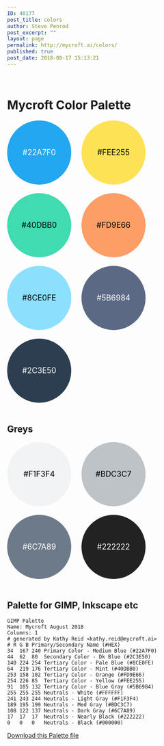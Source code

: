 ```yaml
---
ID: 40177
post_title: colors
author: Steve Penrod
post_excerpt: ""
layout: page
permalink: http://mycroft.ai/colors/
published: true
post_date: 2018-08-17 15:13:21
---
```

&nbsp;
<h1><strong>Mycroft Color Palette</strong></h1>
<div style="background-color: #22a7f0; display: inline-block; width: 150px; height: 150px; border-radius: 50%; font-size: 18px; color: #fff; line-height: 150px; text-align: center; margin: 0 20px 20px 0;">#22A7F0</div>
<div style="background-color: #fee255; display: inline-block; width: 150px; height: 150px; border-radius: 50%; font-size: 18px; color: black; line-height: 150px; text-align: center; margin: 0 20px 20px 0;">#FEE255</div>
<div style="background-color: #40dbb0; display: inline-block; width: 150px; height: 150px; border-radius: 50%; font-size: 18px; color: black; line-height: 150px; text-align: center; margin: 0 20px 20px 0;">#40DBB0</div>
<div style="background-color: #fd9e66; display: inline-block; width: 150px; height: 150px; border-radius: 50%; font-size: 18px; color: black; line-height: 150px; text-align: center; margin: 0 20px 20px 0;">#FD9E66</div>
<div style="background-color: #8ce0fe; display: inline-block; width: 150px; height: 150px; border-radius: 50%; font-size: 18px; color: black; line-height: 150px; text-align: center; margin: 0 20px 20px 0;">#8CE0FE</div>
<div style="background-color: #5b6984; display: inline-block; width: 150px; height: 150px; border-radius: 50%; font-size: 18px; color: #fff; line-height: 150px; text-align: center; margin: 0 20px 20px 0;">#5B6984</div>
<div style="background-color: #2c3e50; display: inline-block; width: 150px; height: 150px; border-radius: 50%; font-size: 18px; color: #fff; line-height: 150px; text-align: center; margin: 0 20px 20px 0;">#2C3E50</div>
&nbsp;
<h2>Greys</h2>
<div style="background-color: #f1f3f4; display: inline-block; width: 150px; height: 150px; border-radius: 50%; font-size: 18px; color: black; line-height: 150px; text-align: center; margin: 0 20px 20px 0;">#F1F3F4</div>
<div style="background-color: #bdc3c7; display: inline-block; width: 150px; height: 150px; border-radius: 50%; font-size: 18px; color: black; line-height: 150px; text-align: center; margin: 0 20px 20px 0;">#BDC3C7</div>
<div style="background-color: #6c7a89; display: inline-block; width: 150px; height: 150px; border-radius: 50%; font-size: 18px; color: #fff; line-height: 150px; text-align: center; margin: 0 20px 20px 0;">#6C7A89</div>
<div style="background-color: #222222; display: inline-block; width: 150px; height: 150px; border-radius: 50%; font-size: 18px; color: #fff; line-height: 150px; text-align: center; margin: 0 20px 20px 0;">#222222</div>
<h2>Palette for GIMP, Inkscape etc</h2>
<pre><code>GIMP Palette
Name: Mycroft August 2018
Columns: 1
# generated by Kathy Reid &lt;kathy.reid@mycroft.ai&gt;
# R G B Primary/Secondary Name (#HEX)
34  167 240 Primary Color - Medium Blue (#22A7F0)
44  62  80  Secondary Color - Dk Blue (#2C3E50)
140 224 254 Tertiary Color - Pale Blue (#8CE0FE)
64  219 176 Tertiary Color - Mint (#40DBB0)
253 158 102 Tertiary Color - Orange (#FD9E66)
254 226 85  Tertiary Color - Yellow (#FEE255)
91  105 132 Tertiary Color - Blue Gray (#5B6984)
255 255 255 Neutrals - White (#FFFFFF)
241 243 244 Neutrals - Light Gray (#F1F3F4)
189 195 199 Neutrals - Med Gray (#BDC3C7)
108 122 137 Neutrals - Dark Gray (#6C7A89)
17  17  17  Neutrals - Nearly Black (#222222)
0   0   0   Neutrals - Black (#000000)
</code></pre>
<a href="https://github.com/MycroftAI/infographics/blob/master/mycroft-pallette-2018.gpl">Download this Palette file</a>

&nbsp;
